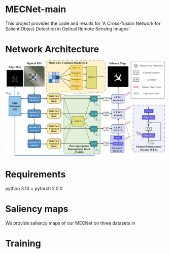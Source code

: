 # MECNet-main

This project provides the code and results for 'A Cross-fusion Network for Salient Object Detection in Optical Remote Sensing Images'
# Network Architecture
   <div align=center>
   <img src="https://github.com/winnieZ17/MECNet-main/blob/main/images/MECNet.png">
   </div>
   
   
# Requirements
   python 3.10 + pytorch 2.0.0


# Saliency maps
   We provide saliency maps of our MECNet on three datasets in 

   
# Training
